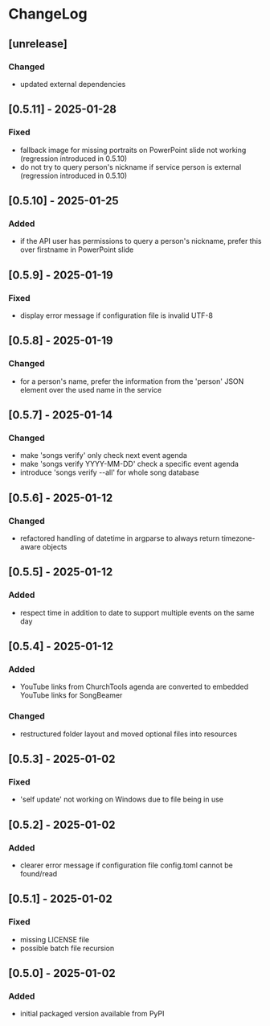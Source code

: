 # ChangeLog

## [unrelease]

### Changed
- updated external dependencies

## [0.5.11] - 2025-01-28

### Fixed
- fallback image for missing portraits on PowerPoint slide not working (regression introduced in 0.5.10)
- do not try to query person's nickname if service person is external (regression introduced in 0.5.10)

## [0.5.10] - 2025-01-25

### Added
- if the API user has permissions to query a person's nickname, prefer this over firstname in PowerPoint slide

## [0.5.9] - 2025-01-19

### Fixed
- display error message if configuration file is invalid UTF-8

## [0.5.8] - 2025-01-19

### Changed
- for a person's name, prefer the information from the 'person' JSON element over the used name in the service

## [0.5.7] - 2025-01-14

### Changed
- make 'songs verify' only check next event agenda
- make 'songs verify YYYY-MM-DD' check a specific event agenda
- introduce 'songs verify --all' for whole song database

## [0.5.6] - 2025-01-12

### Changed
- refactored handling of datetime in argparse to always return timezone-aware objects

## [0.5.5] - 2025-01-12

### Added
- respect time in addition to date to support multiple events on the same day

## [0.5.4] - 2025-01-12

### Added
- YouTube links from ChurchTools agenda are converted to embedded YouTube links for SongBeamer

### Changed
- restructured folder layout and moved optional files into resources

## [0.5.3] - 2025-01-02

### Fixed
- 'self update' not working on Windows due to file being in use

## [0.5.2] - 2025-01-02

### Added
- clearer error message if configuration file config.toml cannot be found/read

## [0.5.1] - 2025-01-02

### Fixed
- missing LICENSE file
- possible batch file recursion

## [0.5.0] - 2025-01-02

### Added
- initial packaged version available from PyPI
